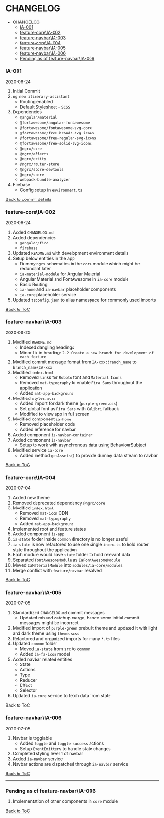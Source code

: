 # CHANGELOG

- [CHANGELOG](#changelog)
    - [IA-001](#ia-001)
    - [feature-core\IA-002](#feature-coreia-002)
    - [feature-navbar\IA-003](#feature-navbaria-003)
    - [feature-core\IA-004](#feature-coreia-004)
    - [feature-navbar\IA-005](#feature-navbaria-005)
    - [feature-navbar\IA-006](#feature-navbaria-006)
    - [Pending as of feature-navbar\IA-006](#pending-as-of-feature-navbaria-006)


### IA-001

2020-06-24

1. Initial Commit
2. `ng new itinerary-assistant`
   - Routing enabled
   - Default Stylesheet - `SCSS`
3. Dependencies
   - `@angular/material`
   - `@fortawesome/angular-fontawesome`
   - `@fortawesome/fontawesome-svg-core`
   - `@fortawesome/free-brands-svg-icons`
   - `@fortawesome/free-regular-svg-icons`
   - `@fortawesome/free-solid-svg-icons`
   - `@ngrx/core`
   - `@ngrx/effects`
   - `@ngrx/entity`
   - `@ngrx/router-store`
   - `@ngrx/store-devtools`
   - `@ngrx/store`
   - `webpack-bundle-analyzer`
4. Firebase
   - Config setup in `environment.ts`

[Back to commit details](#changelog)

### feature-core\IA-002

2020-06-24

1. Added `CHANGELOG.md`
2. Added dependencies
   - `@angular/fire`
   - `firebase`
3. Updated `README.md` with development environment details
4. Setup below entities in the app
   -  Dummy `ngrx` schematics in the `core` module which might be redundant later
   -  `ia-material-module` for Angular Material
   -  Angular Material and FontAwesome in `ia-core` module
   -  Basic Routing
   -  `ia-home` and `ia-navbar` placeholder components
   -  `ia-core` placeholder service
8. Updated `tsconfig.json` to alias namespace for commonly used imports

[Back to ToC](#changelog)

### feature-navbar\IA-003

2020-06-25

1. Modified `README.md`
   - Indexed dangling headings
   - Minor fix in heading: `2.2 Create a new branch for development of each feature`
2. Modified commit message format from `IA-xxx:branch_name` to `branch_name\IA-xxx`
3. Modified `index.html`
   - Removed `link`s for `Roboto` font and `Material Icons`
   - Removed `mat-typography` to enable `Fira Sans` throughout the application
   - Added `mat-app-background`
4. Modified `styles.scss`
   - Added import for dark theme (`purple-green.css`)
   - Set global font as `Fira Sans` with `Calibri` fallback
   - Modified to view app in full screen
5. Modified component `ia-home`
   - Removed placeholder code
   - Added reference for navbar
6. Added component `ia-navbar-container`
7. Added component `ia-navbar`
   - Setup to work with asynchronous data using BehaviourSubject
8. Modified service `ia-core`
   - Added method `getAssets()` to provide dummy data stream to navbar

[Back to ToC](#changelog)

### feature-core\IA-004

2020-07-04

1. Added new theme
2. Removed deprecated dependency `@ngrx/core`
3. Modified `index.html`
   - Removed `mat-icon` CDN
   - Removed `mat-typography`
   - Added `mat-app-background`
4. Implemented root and feature states
5. Added component `ia-app`
6. `ia-state` folder inside `common` directory is no longer useful
7. `ia-state` is now refactored to use one single `index.ts` to hold router state throughout the application
8. Each module would have `state` folder to hold relevant data
9. Separated `FontAwesomeModule` as `IaFontAwesomeModule`
10. Moved `IaMaterialModule` into `modules/ia-core/modules`
11. Merge conflict with `feature/navbar` resolved

[Back to ToC](#changelog)

### feature-navbar\IA-005

2020-07-05

1. Standardized `CHANGELOG.md` commit messages
   - Updated missed catchup merge, hence some initial commit messages might be incorrect
2. Modified import of `purple-green` prebuilt theme and updated it with light and dark theme using `theme.scss`
3. Refactored and organized imports for many `*.ts` files
4. Updated `common` folder
   - Moved `ia-state` from `src` to `common`
   - Added `ia-fa-icon` model
5. Added navbar related entities
   - State
   - Actions
   - Type
   - Reducer
   - Effect
   - Selector
6. Updated `ia-core` service to fetch data from state

[Back to ToC](#changelog)

### feature-navbar\IA-006

2020-07-05

1. Navbar is togglable
   - Added `toggle` and `toggle success` actions
   - Setup `EventEmitter`s to handle state changes
2. Completed styling level 1 of navbar
3. Added `ia-navbar` service
4. Navbar actions are dispatched through `ia-navbar` service

[Back to ToC](#changelog)

---

### Pending as of feature-navbar\IA-006

1. Implementation of other components in `core` module

[Back to ToC](#changelog)
